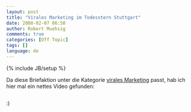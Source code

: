 ```yaml
---
layout: post
title: "Virales Marketing im Todesstern Stuttgart"
date: 2008-02-07 06:50
author: Robert Muehsig
comments: true
categories: [Off Topic]
tags: []
language: de
---
```

{% include JB/setup %}
<p>Da diese Briefaktion unter die Kategorie <a href="http://de.wikipedia.org/wiki/Virales_Marketing">virales Marketing</a> passt, hab ich hier mal ein nettes Video gefunden:</p> <p> <div class="wlWriterSmartContent" id="scid:5737277B-5D6D-4f48-ABFC-DD9C333F4C5D:1a2e5bd6-a63f-44fd-876b-e6fe9f534f23" style="padding-right: 0px; display: inline; padding-left: 0px; padding-bottom: 0px; margin: 0px; padding-top: 0px"><div id="eeafb005-8033-401d-a3be-062127f7a719" style="margin: 0px; padding: 0px; display: inline;"><div><a href="http://www.youtube.com/watch?v=uF2djJcPO2A" target="_new"><img src="{{BASE_PATH}}/assets/wp-images-de/videoae51ae302f73.jpg" galleryimg="no" onload="var downlevelDiv = document.getElementById('eeafb005-8033-401d-a3be-062127f7a719'); downlevelDiv.innerHTML = &quot;&lt;div&gt;&lt;object width=\&quot;425\&quot; height=\&quot;350\&quot;&gt;&lt;param name=\&quot;movie\&quot; value=\&quot;http://www.youtube.com/v/uF2djJcPO2A\&quot;&gt;&lt;\/param&gt;&lt;param name=\&quot;wmode\&quot; value=\&quot;transparent\&quot;&gt;&lt;\/param&gt;&lt;embed src=\&quot;http://www.youtube.com/v/uF2djJcPO2A\&quot; type=\&quot;application/x-shockwave-flash\&quot; wmode=\&quot;transparent\&quot; width=\&quot;425\&quot; height=\&quot;350\&quot;&gt;&lt;\/embed&gt;&lt;\/object&gt;&lt;\/div&gt;&quot;;" alt=""></a></div></div></div></p> <p>:)</p>
